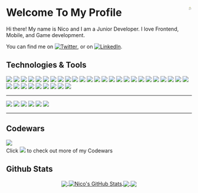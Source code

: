 # Welcome To My Profile <img src="https://github.com/eunicocornelius/eunicocornelius/blob/main/tea_square.gif?raw=true" width="10px" align="right">
Hi there! My name is Nico and I am a Junior Developer. I love Frontend, Mobile, and Game development. 
<!-- Actual text -->

You can find me on [![Twitter][1.2]][1], or on [![LinkedIn][2.2]][2].

<!-- Icons -->

[1.2]: http://i.imgur.com/wWzX9uB.png (twitter icon without padding)
[2.2]: https://raw.githubusercontent.com/MartinHeinz/MartinHeinz/master/linkedin-3-16.png (LinkedIn icon without padding)

<!-- Links to your social media accounts -->

[1]: https://twitter.com/eunicocornelius
[2]: https://www.linkedin.com/in/eunico-cornelius/

## Technologies & Tools
![](https://img.shields.io/static/v1?message=Windows&logo=windows&labelColor=5c5c5c&color=007EB8&logoColor=white&label=%20)
![](https://img.shields.io/static/v1?message=MacOSx&logo=apple&labelColor=5c5c5c&color=007EB8&logoColor=white&label=%20)
![](https://img.shields.io/static/v1?message=Linux&logo=linux&labelColor=5c5c5c&color=007EB8&logoColor=white&label=%20)
![](https://img.shields.io/static/v1?message=Python&logo=python&labelColor=5c5c5c&color=04B8C1&logoColor=white&label=%20)
![](https://img.shields.io/static/v1?message=Javascript&logo=javascript&labelColor=5c5c5c&color=04B8C1&logoColor=white&label=%20)
![](https://img.shields.io/static/v1?message=PHP&logo=php&labelColor=5c5c5c&color=04B8C1&logoColor=white&label=%20)
![](https://img.shields.io/static/v1?message=HTML&logo=html5&labelColor=5c5c5c&color=04B8C1&logoColor=white&label=%20)
![](https://img.shields.io/static/v1?message=CSS&logo=css3&labelColor=5c5c5c&color=04B8C1&logoColor=white&label=%20)
![](https://img.shields.io/static/v1?message=C%23&logo=c-sharp&labelColor=5c5c5c&color=04B8C1&logoColor=white&label=%20)
![](https://img.shields.io/static/v1?message=C%2B%2B&logo=C%2B%2B&labelColor=5c5c5c&color=04B8C1&logoColor=white&label=%20)
![](https://img.shields.io/static/v1?message=Java&logo=java&labelColor=5c5c5c&color=04B8C1&logoColor=white&label=%20)
![](https://img.shields.io/static/v1?message=Dart&logo=dart&labelColor=5c5c5c&color=04B8C1&logoColor=white&label=%20)
![](https://img.shields.io/static/v1?message=React-Native&logo=react&labelColor=5c5c5c&color=0CD4AD&logoColor=white&label=%20)
![](https://img.shields.io/static/v1?message=ReactJS&logo=react&labelColor=5c5c5c&color=0CD4AD&logoColor=white&label=%20)
![](https://img.shields.io/static/v1?message=VueJS&logo=vue.js&labelColor=5c5c5c&color=0CD4AD&logoColor=white&label=%20)
![](https://img.shields.io/static/v1?message=ASP.NET&logo=.net&labelColor=5c5c5c&color=0CD4AD&logoColor=white&label=%20)
![](https://img.shields.io/static/v1?message=Bootstrap&logo=bootstrap&labelColor=5c5c5c&color=0CD4AD&logoColor=white&label=%20)
![](https://img.shields.io/static/v1?message=Flask&logo=flask&labelColor=5c5c5c&color=0CD4AD&logoColor=white&label=%20)
![](https://img.shields.io/static/v1?message=Tensorflow&logo=tensorflow&labelColor=5c5c5c&color=0CD4AD&logoColor=white&label=%20)
![](https://img.shields.io/static/v1?message=Keras&logo=keras&labelColor=5c5c5c&color=0CD4AD&logoColor=white&label=%20)
![](https://img.shields.io/static/v1?message=NodeJS&logo=node.js&labelColor=5c5c5c&color=FDD913&logoColor=white&label=%20)
![](https://img.shields.io/static/v1?message=Flutter&logo=flutter&labelColor=5c5c5c&color=FDD913&logoColor=white&label=%20)
![](https://img.shields.io/static/v1?message=MongoDB&logo=mongodb&labelColor=5c5c5c&color=FF0558&logoColor=white&label=%20)
![](https://img.shields.io/static/v1?message=MySQL&logo=mysql&labelColor=5c5c5c&color=FF0558&logoColor=white&label=%20)
![](https://img.shields.io/static/v1?message=Docker&logo=docker&labelColor=5c5c5c&color=700c54&logoColor=white&label=%20)
![](https://img.shields.io/static/v1?message=Docker-Swarm&logo=docker&labelColor=5c5c5c&color=700c54&logoColor=white&label=%20)
![](https://img.shields.io/static/v1?message=Heroku&logo=heroku&labelColor=5c5c5c&color=700c54&logoColor=white&label=%20)
![](https://img.shields.io/static/v1?message=Locust&logo=python&labelColor=5c5c5c&color=700c54&logoColor=white&label=%20)
![](https://img.shields.io/static/v1?message=Cypress&logo=cypress&labelColor=5c5c5c&color=700c54&logoColor=white&label=%20)
![](https://img.shields.io/static/v1?message=Unity&logo=unity&labelColor=5c5c5c&color=700c54&logoColor=white&label=%20)
![](https://img.shields.io/static/v1?message=Microsoft-Office&logo=microsoft-office&labelColor=5c5c5c&color=700c54&logoColor=white&label=%20)
![](https://img.shields.io/static/v1?message=Adobe-Photshop&logo=adobe-photoshop&labelColor=5c5c5c&color=700c54&logoColor=white&label=%20)
![](https://img.shields.io/static/v1?message=Adobe-XD&logo=adobe-xd&labelColor=5c5c5c&color=700c54&logoColor=white&label=%20)
![](https://img.shields.io/static/v1?message=Git&logo=git&labelColor=5c5c5c&color=700c54&logoColor=white&label=%20)
___
![](https://img.shields.io/badge/-OS-007EB8)
![](https://img.shields.io/badge/-Code-04B8C1)
![](https://img.shields.io/badge/-Frameworks%20%26%20Libraries-0CD4AD)
![](https://img.shields.io/badge/-Runtime%20%26%20Toolkits-FDD913)
![](https://img.shields.io/badge/-Databases-FF0558)
![](https://img.shields.io/badge/-Others-700c54)
___

## Codewars 
[<img src="https://www.codewars.com/users/eunico.cs/badges/large">](https://www.codewars.com/users/eunico.cs) <br>
Click [<img src="https://www.codewars.com/users/eunico.cs/badges/micro">](https://www.codewars.com/users/eunico.cs) to check out more of my Codewars

## Github Stats
<p align="center">
<a href="https://github.com/eunicocornelius?tab=repositories">
  <img align="center" src="https://github-readme-stats.vercel.app/api/top-langs/?username=eunicocornelius&hide=dart,html&theme=radical&card_width=305" />
</a>
<a href="https://github.com/eunicocornelius?tab=repositories">
  <img align="center" src="https://github-readme-stats.vercel.app/api?username=eunicocornelius&show_icons=true&theme=radical&card_width=300&line_height=27" alt="Nico's GitHub Stats" />
</a>

<a href="https://github.com/eunicocornelius/mern_devconnector">
  <img align="center" src="https://github-readme-stats.vercel.app/api/pin/?username=eunicocornelius&repo=mern_devconnector&theme=radical" />
</a>

<a href="https://github.com/eunicocornelius/flutter_world_time">
  <img align="center" src="https://github-readme-stats.vercel.app/api/pin/?username=eunicocornelius&repo=flutter_world_time&theme=radical" />
</a>   
</p>
<!--
**eunicocornelius/eunicocornelius** is a ✨ _special_ ✨ repository because its `README.md` (this file) appears on your GitHub profile.

Here are some ideas to get you started:

- 🔭 I’m currently working on ...
- 🌱 I’m currently learning ...
- 👯 I’m looking to collaborate on ...
- 🤔 I’m looking for help with ...
- 💬 Ask me about ...
- 📫 How to reach me: ...
- 😄 Pronouns: ...
- ⚡ Fun fact: ...

```
❗ Skills that have 🍺 emoji are actively pursued
```

| ⭐ Frontend ⭐ | 🏠 Backend 🏠 | 🐳 Dev-Ops 🐳 | 🚀 Additionals 🚀|
|:---------------:|:--------------:|:-------------:|:------------------:|
| ReactJS 🍺      | Python         | Docker        | C#                 |
| VueJS-Quasar    | Python-Flask   | Docker-Swarm  | C++                | 
| HTML            | NodeJS 🍺      | Heroku        | ASP.NET            |
| CSS 🍺          | PHP            | Locust        | Tensorflow-Keras   |                
| Bootstrap       | MongoDB        | Cypress       | Unity              |
| React-Native    |                |               | Java               |
| Flutter(Dart) 🍺|                |               | Microsoft Office   |
| Javascript      |                |               | Adobe Photoshop    |
|                 |                |               | Adobe XD           |
|                 |                |               | Git                |
-->
